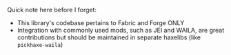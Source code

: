

Quick note here before I forget:
- This library's codebase pertains to Fabric and Forge ONLY
- Integration with commonly used mods, such as JEI and WAILA, are great contributions but should be maintained in separate haxelibs (like `pickhaxe-waila`)